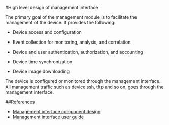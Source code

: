 #High level design of management interface

The primary goal of the management module is to facilitate the management of the device. It provides the following:

- Device access and configuration

- Event collection for monitoring, analysis, and correlation

- Device and user authentication, authorization, and accounting

- Device time synchronization

- Device image downloading

The device is configured or monitored through the management interface. All management traffic such as device ssh, tftp and so on, goes through the management interface.

##References

* [Management interface component design](/documents/dev/ops-mgmt-intf/DESIGN)
* [Management interface user guide](/documents/user/mgmt_intf_user_guide)
